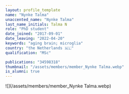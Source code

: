 ```yaml
---
layout: profile_template
name: "Nynke Talma"
unaccented_name: "Nynke Talma"
last_name_initials: Talma N
role: "PhD student"
date_joined: "2017-09-01"
date_leaving: "2022-04-20"
keywords: "aging brain; microglia"
country: "the Netherlands 🇳🇱"
qualification: "MSc"

publications: "34598318"
thumbnail: "/assets/members/member_Nynke Talma.webp"
is_alumni: true
---
```


 ![](/assets/members/member_Nynke Talma.webp)

 